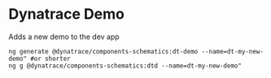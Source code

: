 # Dynatrace Demo

Adds a new demo to the dev app

```
ng generate @dynatrace/components-schematics:dt-demo --name=dt-my-new-demo" #or shorter
ng g @dynatrace/components-schematics:dtd --name=dt-my-new-demo"
```
